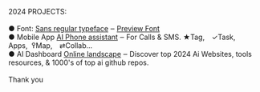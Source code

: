 2024 PROJECTS:<br><br>
 ● Font: <a href="https://github.com/qp5/FONT">Sans regular typeface</a> ‒ <a href="https://github.com/qp5/FONT">Preview Font</a><br>
 ● Mobile App <a href="https://github.com/qp5/bowHip_app">AI Phone assistant</a> ‒ For Calls & SMS. ★Tag, ✓Task, Apps,  ߉Map, ⇄Collab...<br>
 ● AI Dashboard <a href="https://github.com/qp5/map-of-AI-landscape">Online landscape</a> ‒ Discover top 2024 Ai Websites, tools resources, & 1000's of top ai github repos.<br><br>
Thank you

